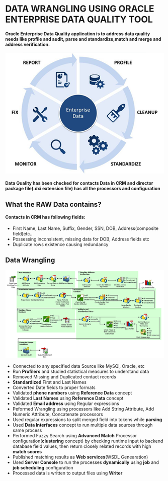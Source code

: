 # DATA WRANGLING USING ORACLE ENTERPRISE DATA QUALITY TOOL<br>
#### Oracle Enterprise Data Quality application is to address data quality needs like profile and audit, parse and standardize,match and merge and address verification.
![image1.png](images/data_quality.png)<br>
#### Data Quality has been checked for contacts Data in CRM and director package file(.dxi extension file) has all the processors and configuration<br>
## What the RAW Data contains?
  #### Contacts in CRM has following fields:
  - First Name, Last Name, Suffix, Gender, SSN, DOB, Address(composite field)etc..
  - Possessing inconsistent, missing data for DOB, Address fields etc
  - Duplicate rows existence causing redundancy
## Data Wrangling
![image2.png](images/process.png)<br>
  - Connected to any specified data Source like MySQl, Oracle, etc
  - Run __Profilers__ and studied statistical measures to understand data
  - Removed Missing and Duplicated contact records
  - __Standardized__ First and Last Names
  - Converted Date fields to proper formats
  - Validated __phone numbers__ using __Reference Data__ concept
  - Validated __Last Names__ using __Reference Data__ concept
  - Validated __Email address__ using Regular expressions
  - Peformed Wrangling using processors like Add String Attribute, Add Numeric Attribute, Concatenate processors
  - Used regular expressions to split merged field into tokens while __parsing__
  - Used __Data Interfaces__ concept to run  multiple data sources through same process
  - Performed Fuzzy Search using __Advanced Match__ Processor configuration(__clustering__ concept) by checking runtime input to backend database field values, then return closely related records with high __match scores__
  - Published matching results as __Web services__(WSDL Genearation)
  - Used __Server Console__ to run the processes __dynamically__ using __job__ and __job scheduling__ configuration
  - Processed data is written to output files using __Writer__
